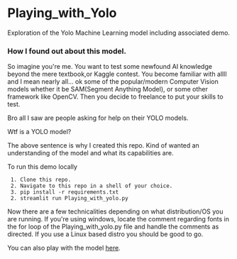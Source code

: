 # Playing_with_Yolo
Exploration of the Yolo Machine Learning model including associated demo.

### How I found out about this model.
So imagine you're me. You want to test some newfound AI knowledge beyond the mere textbook,or Kaggle contest. 
You become familiar with allll and I mean nearly all... ok some of the popular/modern Computer Vision models whether it be SAM(Segment Anything Model),
or some other framework like OpenCV. Then you decide to freelance to put your skills to test. 

Bro all I saw are people asking for help on their YOLO models. 

Wtf is a YOLO model?

The above sentence is why I created this repo. Kind of wanted an understanding of the model and what its capabilities are.

To run this demo locally

```
 1. Clone this repo.
 2. Navigate to this repo in a shell of your choice.
 3. pip install -r requirements.txt
 2. streamlit run Playing_with_yolo.py
```
Now there are a few technicalities depending on what distribution/OS you are running. If you're using windows, locate the comment
regarding fonts in the for loop of the Playing_with_yolo.py file and handle the comments as directed. If you use a Linux based distro you should be good to go.

You can also play with the model [here](https://onlyartist9-playing-with-yolo-playing-with-yolo-ikg2jm.streamlit.app/).
